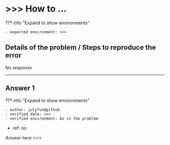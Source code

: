 # >>> How to ...

??? info "Expand to show environments"

    - expected environment: >>>

## Details of the problem / Steps to reproduce the error

_No response_

---

## Answer 1

??? info "Expand to show environments"

    - author: julyfun@github
    - verified date: >>>
    - verified environment: As in the problem

- ref: no

_Answer here_ >>>
